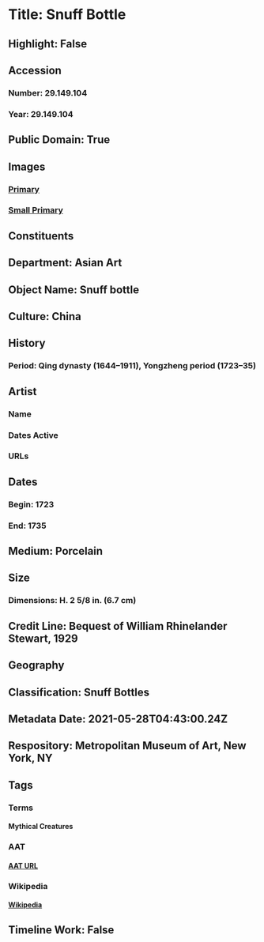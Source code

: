 # Title: Snuff Bottle
## Highlight: False
## Accession
### Number: 29.149.104
### Year: 29.149.104
## Public Domain: True
## Images
### [Primary](https://images.metmuseum.org/CRDImages/as/original/29_149_104.jpg)
### [Small Primary](https://images.metmuseum.org/CRDImages/as/web-large/29_149_104.jpg)
## Constituents
## Department: Asian Art
## Object Name: Snuff bottle
## Culture: China
## History
### Period: Qing dynasty (1644–1911), Yongzheng period (1723–35)
## Artist
### Name
### Dates Active
### URLs
## Dates
### Begin: 1723
### End: 1735
## Medium: Porcelain
## Size
### Dimensions: H. 2 5/8 in. (6.7 cm)
## Credit Line: Bequest of William Rhinelander Stewart, 1929
## Geography
## Classification: Snuff Bottles
## Metadata Date: 2021-05-28T04:43:00.24Z
## Respository: Metropolitan Museum of Art, New York, NY
## Tags
### Terms
#### Mythical Creatures
### AAT
#### [AAT URL](http://vocab.getty.edu/page/aat/300375725)
### Wikipedia
#### [Wikipedia]()
## Timeline Work: False